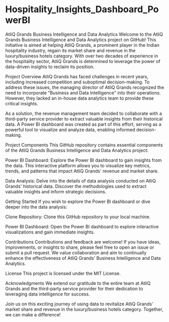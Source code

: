 # Hospitality_Insights_Dashboard_PowerBI
AtliQ Grands Business Intelligence and Data Analytics
Welcome to the AtliQ Grands Business Intelligence and Data Analytics project on GitHub! This initiative is aimed at helping AtliQ Grands, a prominent player in the Indian hospitality industry, regain its market share and revenue in the luxury/business hotels category. With over two decades of experience in the hospitality sector, AtliQ Grands is determined to leverage the power of data-driven insights to reclaim its position.

Project Overview
AtliQ Grands has faced challenges in recent years, including increased competition and suboptimal decision-making. To address these issues, the managing director of AtliQ Grands recognized the need to incorporate "Business and Data Intelligence" into their operations. However, they lacked an in-house data analytics team to provide these critical insights.

As a solution, the revenue management team decided to collaborate with a third-party service provider to extract valuable insights from their historical data. A Power BI dashboard was created as part of this effort, serving as a powerful tool to visualize and analyze data, enabling informed decision-making.

Project Components
This GitHub repository contains essential components of the AtliQ Grands Business Intelligence and Data Analytics project:

Power BI Dashboard: Explore the Power BI dashboard to gain insights from the data. This interactive platform allows you to visualize key metrics, trends, and patterns that impact AtliQ Grands' revenue and market share.

Data Analysis: Delve into the details of data analysis conducted on AtliQ Grands' historical data. Discover the methodologies used to extract valuable insights and inform strategic decisions.

Getting Started
If you wish to explore the Power BI dashboard or dive deeper into the data analysis:

Clone Repository: Clone this GitHub repository to your local machine.

Power BI Dashboard: Open the Power BI dashboard to explore interactive visualizations and gain immediate insights.



Contributions
Contributions and feedback are welcome! If you have ideas, improvements, or insights to share, please feel free to open an issue or submit a pull request. We value collaboration and aim to continually enhance the effectiveness of AtliQ Grands' Business Intelligence and Data Analytics.

License
This project is licensed under the MIT License.

Acknowledgments
We extend our gratitude to the entire team at AtliQ Grands and the third-party service provider for their dedication to leveraging data intelligence for success.

Join us on this exciting journey of using data to revitalize AtliQ Grands' market share and revenue in the luxury/business hotels category. Together, we can make a difference!
